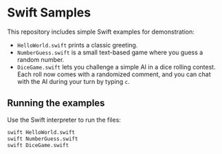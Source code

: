# Swift Samples

This repository includes simple Swift examples for demonstration:

- `HelloWorld.swift` prints a classic greeting.
- `NumberGuess.swift` is a small text-based game where you guess a random number.
- `DiceGame.swift` lets you challenge a simple AI in a dice rolling contest. 
  Each roll now comes with a randomized comment, and you can chat with the AI
  during your turn by typing `c`.

## Running the examples

Use the Swift interpreter to run the files:

```bash
swift HelloWorld.swift
swift NumberGuess.swift
swift DiceGame.swift
```
